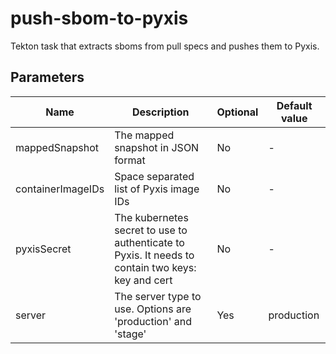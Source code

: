 # push-sbom-to-pyxis

Tekton task that extracts sboms from pull specs and pushes them to Pyxis.

## Parameters

| Name | Description | Optional | Default value |
|------|-------------|----------|---------------|
| mappedSnapshot | The mapped snapshot in JSON format | No | - |
| containerImageIDs | Space separated list of Pyxis image IDs | No | - |
| pyxisSecret | The kubernetes secret to use to authenticate to Pyxis. It needs to contain two keys: key and cert | No | - |
| server | The server type to use. Options are 'production' and 'stage' | Yes | production |
